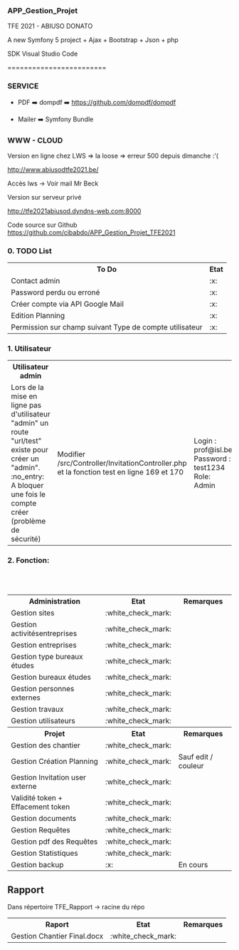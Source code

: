### APP_Gestion_Projet
TFE 2021 - ABIUSO DONATO

A new Symfony 5 project + Ajax + Bootstrap + Json + php

SDK Visual Studio Code

========================

### SERVICE

- PDF :arrow_right: dompdf :arrow_right: https://github.com/dompdf/dompdf<br/>
   
- Mailer :arrow_right: Symfony Bundle


### WWW - CLOUD

Version en ligne chez LWS
=> la loose => erreur 500 depuis dimanche :'(

http://www.abiusodtfe2021.be/

Accès lws -> Voir mail Mr Beck

Version sur serveur privé

http://tfe2021abiusod.dyndns-web.com:8000 

Code source sur Github
https://github.com/cibabdo/APP_Gestion_Projet_TFE2021


<h3 id="TODO">0. TODO List </h3>
<table>
<tr>
<th>To Do</th><th>Etat</th>
</tr>
<tr><td>Contact admin</td><td>:x:</td></tr>
<tr><td>Password perdu ou erroné</td><td>:x:</td></tr>
<tr><td>Créer compte via API Google Mail</td><td>:x:</td></tr>
<tr><td>Edition Planning</td><td>:x:</td></tr>
<tr><td>Permission sur champ suivant Type de compte utilisateur</td><td>:x:</td></tr>
</table>
<h3 id="user">1. Utilisateur </h3>
<table>
<tr>
<th>Utilisateur admin</th>
</tr>
<tr><td>Lors de la mise en ligne pas d'utilisateur "admin" un route "url/test" existe pour créer un "admin". :no_entry: A bloquer une fois le compte créer (problème de sécurité)</td>
<td>Modifier /src/Controller/InvitationController.php et la fonction test en ligne 169 et 170</td>
<td>Login : prof@isl.be Password : test1234 Role: Admin</td>
<td>Login : prof2@isl.be Password : test1234 Role: Interne</td></tr>
</table>
<h3 id="etat">2. Fonction:</h3>
<table>
    <tr><th>Administration</th><th>Etat</th><th>Remarques</th></tr>
    <tr><td>Gestion sites</td><td>:white_check_mark:</td></tr>
    <tr><td>Gestion activitésentreprises</td><td>:white_check_mark:</td></tr>
    <tr><td>Gestion entreprises</td><td>:white_check_mark:</td></tr>
    <tr><td>Gestion type bureaux études</td><td>:white_check_mark:</td></tr>
    <tr><td>Gestion bureaux études</td><td>:white_check_mark:</td></tr>
    <tr><td>Gestion personnes externes</td><td>:white_check_mark:</td></tr>
    <tr><td>Gestion travaux</td><td>:white_check_mark:</td></tr>
    <tr><td>Gestion utilisateurs</td><td>:white_check_mark:</td></tr>
    <br/>
    <tr><th>Projet</th><th>Etat</th><th>Remarques</th></tr>
    <tr><td>Gestion des chantier</td><td>:white_check_mark:</td></td></tr>
    <tr><td>Gestion Création Planning</td><td>:white_check_mark:</td><td>Sauf edit / couleur</td></tr>
    <tr><td>Gestion Invitation user externe</td><td>:white_check_mark:</td><tr>
    <tr><td>Validité token + Effacement token</td><td>:white_check_mark:</td><tr>
    <tr><td>Gestion documents</td><td>:white_check_mark:</td><tr>
    <tr><td>Gestion Requêtes</td><td>:white_check_mark:</td><tr>
    <tr><td>Gestion pdf des Requêtes</td><td>:white_check_mark:</td><tr>
    <tr><td>Gestion Statistiques</td><td>:white_check_mark:</td><tr>
    <tr><td>Gestion backup</td><td>:x:</td><td>En cours</td><tr>
    <br/>
</table>


## Rapport

Dans répertoire TFE_Rapport -> racine du répo

<table>
    <tr><th>Raport</th><th>Etat</th><th>Remarques</th></tr>
    <tr><td>Gestion Chantier Final.docx</td><td>:white_check_mark:</td></tr>
</table>
 



